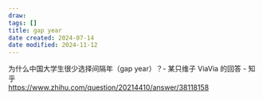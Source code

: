 ```yaml
---
draw:
tags: []
title: gap year
date created: 2024-07-14
date modified: 2024-11-12
---
```


为什么中国大学生很少选择间隔年（gap year）？- 某只维子 ViaVia 的回答 - 知乎  
https://www.zhihu.com/question/20214410/answer/38118158
